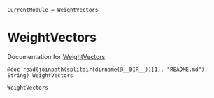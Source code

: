 ```@meta
CurrentModule = WeightVectors
```

# WeightVectors

Documentation for [WeightVectors](https://github.com/LilithHafner/WeightVectors.jl).

```@setup
@doc read(joinpath(splitdir(dirname(@__DIR__))[1], "README.md"), String) WeightVectors
```

```@docs
WeightVectors
```
